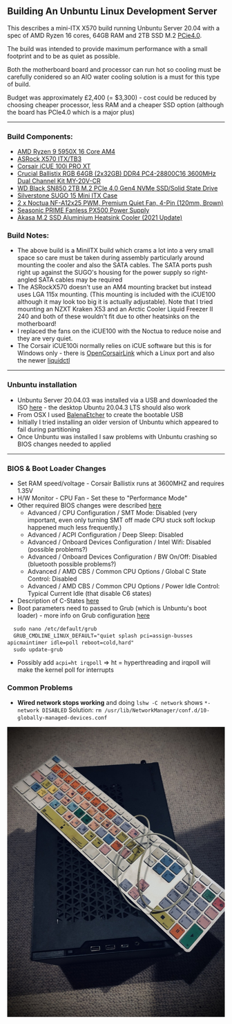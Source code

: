 ## Building An Unbuntu Linux Development Server

This describes a mini-ITX X570 build running Unbuntu Server 20.04 with a spec of AMD Ryzen 16 cores, 64GB RAM and 2TB SSD M.2 [PCie4.0](https://www.onlogic.com/company/io-hub/your-ultimate-guide-to-understanding-pcie-4-0/).

The build was intended to provide maximum performance with a small footprint and to be as quiet as possible.

Both the motherboard board and processor can run hot so cooling must be carefully conidered so an AIO water cooling solution is a must for this type of build.  

Budget was approximately £2,400 (= $3,300) - cost could be reduced by choosing cheaper processor, less RAM and a cheaper SSD option (although the board has PCIe4.0 which is a major plus)

---- 

### Build Components:
- [AMD Ryzen 9 5950X 16 Core AM4](https://www.scan.co.uk/products/amd-ryzen-9-5950x-am4-zen-3-16-core-32-thread-34ghz-49ghz-turbo-72mb-cache-pcie-40-105w-cpu)
- [ASRock X570 ITX/TB3](https://www.asrock.com/mb/AMD/X570%20Phantom%20Gaming-ITXTB3/#BIOS)
- [Corsair iCUE 100i PRO XT](https://www.amazon.co.uk/gp/product/B0829RTMKY)
- [Crucial Ballistix RGB 64GB (2x32GB) DDR4 PC4-28800C16 3600MHz Dual Channel Kit MY-20V-CR](https://www.overclockers.co.uk/crucial-ballistix-rgb-64gb-2x32gb-ddr4-pc4-28800c16-3600mhz-dual-channel-kit-my-20v-cr.html)
- [WD Black SN850 2TB M.2 PCIe 4.0 Gen4 NVMe SSD/Solid State Drive](https://www.scan.co.uk/products/2tb-wd-black-sn850-m2-2280-pcie-40-x4-nvme-ssd-3d-nand-7000mb-s-read-5100mb-s-write)
- [Silverstone SUGO 15 Mini ITX Case](https://www.scan.co.uk/products/silverstone-sugo-15-black-mini-itx-cube-chassis-1x-120mm-fan-usb-type-c-mdtx-mitx)
- [2 x Noctua NF-A12x25 PWM, Premium Quiet Fan, 4-Pin (120mm, Brown)](https://www.amazon.co.uk/gp/product/B07C5VG64V)
- [Seasonic PRIME Fanless PX500 Power Supply](https://www.scan.co.uk/products/500w-seasonic-prime-fanless-px-full-modular-80-plus-platinum-sli-crossfire-single-rail-41a-atx-psu)
- [Akasa M.2 SSD Aluminium Heatsink Cooler (2021 Update)](https://www.scan.co.uk/products/akasa-aluminium-passive-cooling-kit-for-m2-2280-ssd)

### Build Notes:
- The above build is a MiniITX build which crams a lot into a very small space so care must be taken during assembly particularly around mounting the cooler and also the SATA cables. The SATA ports push right up against the SUGO's housing for the power supply so right-angled SATA cables may be required 
- The ASRockX570 doesn't use an AM4 mounting bracket but instead uses LGA 115x mounting. (This mounting is included with the iCUE100 although it may look too big it is actually adjustable). Note that I tried mounting an NZXT Kraken X53 and an Arctic Cooler Liquid Freezer II 240 and both of these wouldn't fit due to other heatsinks on the motherboard!
- I replaced the fans on the iCUE100 with the Noctua to reduce noise and they are very quiet. 
- The Corsair iCUE100i normally relies on iCUE software but this is for Windows only - there is [OpenCorsairLink](https://github.com/audiohacked/OpenCorsairLink) which a Linux port and also the newer [liquidctl](https://github.com/liquidctl/liquidctl) 

----

### Unbuntu installation
- Unbuntu Server 20.04.03 was installed via a USB and downloaded the ISO [here](https://releases.ubuntu.com/20.04.3/ubuntu-20.04.3-live-server-amd64.iso?_ga=2.253174090.23663168.1631360313-232329434.1628434012) - the desktop Ubuntu 20.04.3 LTS should also work 
- From OSX I used [BalenaEtcher](https://www.balena.io/etcher/) to create the bootable USB
- Initially I tried installing an older version of Unbuntu which appeared to fail during partitioning
- Once Unbuntu was installed I saw problems with Unbuntu crashing so BIOS changes needed to applied

----

### BIOS & Boot Loader Changes
- Set RAM speed/voltage -  Corsair Ballistix runs at 3600MHZ and requires 1.35V
- H/W Monitor - CPU Fan - Set these to "Performance Mode" 
- Other required BIOS changes were described [here](https://askubuntu.com/questions/1234299/amd-ryzen-5-3600-ubuntu-20-04-problems/1241636#1241636)
    - Advanced / CPU Configuration / SMT Mode: Disabled (very important, even only turning SMT off made CPU stuck soft lockup happened much less frequently.)
    - Advanced / ACPI Configuration / Deep Sleep: Disabled
    - Advanced / Onboard Devices Configuration / Intel Wifi: Disabled (possible problems?)
    - Advanced / Onboard Devices Configuration / BW On/Off: Disabled (bluetooth possible problems?)
    - Advanced / AMD CBS / Common CPU Options / Global C State Control: Disabled 
    - Advanced / AMD CBS / Common CPU Options / Power Idle Control: Typical Current Idle (that disable C6 states)
- Description of C-States [here](https://askinglot.com/goto/308341A4)
- Boot parameters need to passed to Grub (which is Unbuntu's boot loader) - more info on Grub configuration [here](https://www.gnu.org/software/grub/manual/grub/html_node/Simple-configuration.html#Simple-configuration)
```shell
  sudo nano /etc/default/grub
  GRUB_CMDLINE_LINUX_DEFAULT="quiet splash pci=assign-busses apicmaintimer idle=poll reboot=cold,hard"
  sudo update-grub
```

- Possibly add  `acpi=ht irqpoll` => ht = hyperthreading and irqpoll will make the kernel poll for interrupts 

### Common Problems
- **Wired network stops working** and doing `lshw -C network`  shows `*-network DISABLED`
  Solution: `rm /usr/lib/NetworkManager/conf.d/10-globally-managed-devices.conf`

![image](images/finished.jpg)
